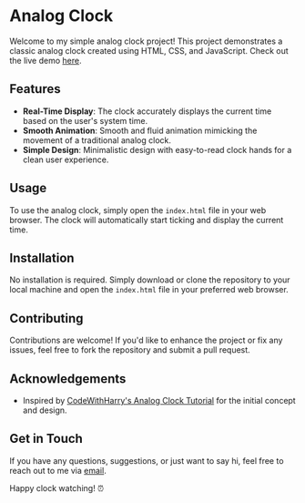 # Analog Clock

Welcome to my simple analog clock project! This project demonstrates a classic analog clock created using HTML, CSS, and JavaScript. Check out the live demo [here](https://your-live-demo-url.com).

## Features

- **Real-Time Display**: The clock accurately displays the current time based on the user's system time.
- **Smooth Animation**: Smooth and fluid animation mimicking the movement of a traditional analog clock.
- **Simple Design**: Minimalistic design with easy-to-read clock hands for a clean user experience.

## Usage

To use the analog clock, simply open the `index.html` file in your web browser. The clock will automatically start ticking and display the current time.

## Installation

No installation is required. Simply download or clone the repository to your local machine and open the `index.html` file in your preferred web browser.

## Contributing

Contributions are welcome! If you'd like to enhance the project or fix any issues, feel free to fork the repository and submit a pull request.

## Acknowledgements

- Inspired by [CodeWithHarry's Analog Clock Tutorial](https://youtu.be/9DxdE__m_LA?si=OEBvDLDJ4ErM20WF) for the initial concept and design.


## Get in Touch

If you have any questions, suggestions, or just want to say hi, feel free to reach out to me via [email](mailto:adityap.works@gmail.com).

Happy clock watching! ⏰

